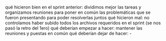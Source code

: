 qué hicieron bien en el sprint anterior: dividimos mejor las tareas y organizamos reuniones para poner en común las problemáticas que se fueron presentando para poder resolverlas juntos
qué hicieron mal: no controlamos haber subido todos los archivos requeridos en el sprint (se nos pasó la retro del 1ero)
qué deberían empezar a hacer: mantener las reuniones y puestas en común 
qué deberían dejar de hacer: -
